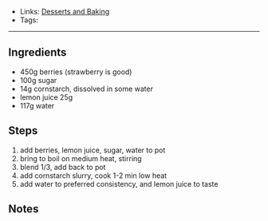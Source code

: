 - Links: [Desserts and Baking](Desserts%20and%20Baking/Desserts%20and%20Baking.md)
- Tags: 

---

## Ingredients
- 450g berries (strawberry is good)
- 100g sugar
- 14g cornstarch, dissolved in some water
- lemon juice 25g
- 117g water

## Steps
1. add berries, lemon juice, sugar, water to pot
2. bring to boil on medium heat, stirring
3. blend 1/3, add back to pot
4. add cornstarch slurry, cook 1-2 min low heat
5. add water to preferred consistency, and lemon juice to taste

## Notes
